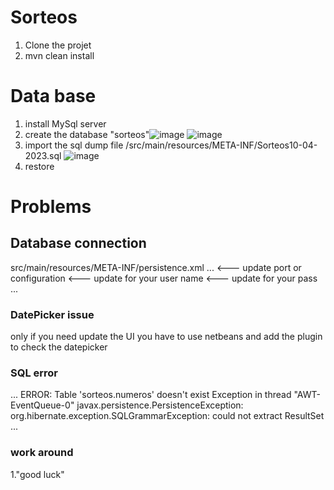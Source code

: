 # Sorteos

1. Clone the projet
2. mvn clean install


# Data base
1. install MySql server
2. create the database "sorteos"![image](https://user-images.githubusercontent.com/8491553/231277829-84cfa4fa-5265-4888-b2b5-49146e77c1ea.png)
![image](https://user-images.githubusercontent.com/8491553/231277897-fadbed35-02e7-4cb1-a51a-79f73b6f9f26.png)
3. import the sql dump file /src/main/resources/META-INF/Sorteos10-04-2023.sql 
![image](https://user-images.githubusercontent.com/8491553/231278076-bc18292d-515b-4e27-8abc-2450a71f8bcc.png)
4. restore


# Problems

## Database connection 
src/main/resources/META-INF/persistence.xml
...
      <property name="javax.persistence.jdbc.url" value="jdbc:mysql://localhost:3306/sorteos?zeroDateTimeBehavior=CONVERT_TO_NULL"/> <--- update port or configuration
      <property name="javax.persistence.jdbc.user" value="root"/> <--- update for your user name
      <property name="javax.persistence.jdbc.driver" value="com.mysql.cj.jdbc.Driver"/>
      <property name="javax.persistence.jdbc.password" value="root"/> <--- update for your pass
...

### DatePicker issue
only if you need update the UI you have to use netbeans and add the plugin to check the datepicker

### SQL error 

...
ERROR: Table 'sorteos.numeros' doesn't exist
Exception in thread "AWT-EventQueue-0" javax.persistence.PersistenceException: org.hibernate.exception.SQLGrammarException: could not extract ResultSet
...

### work around 
1."good luck"
